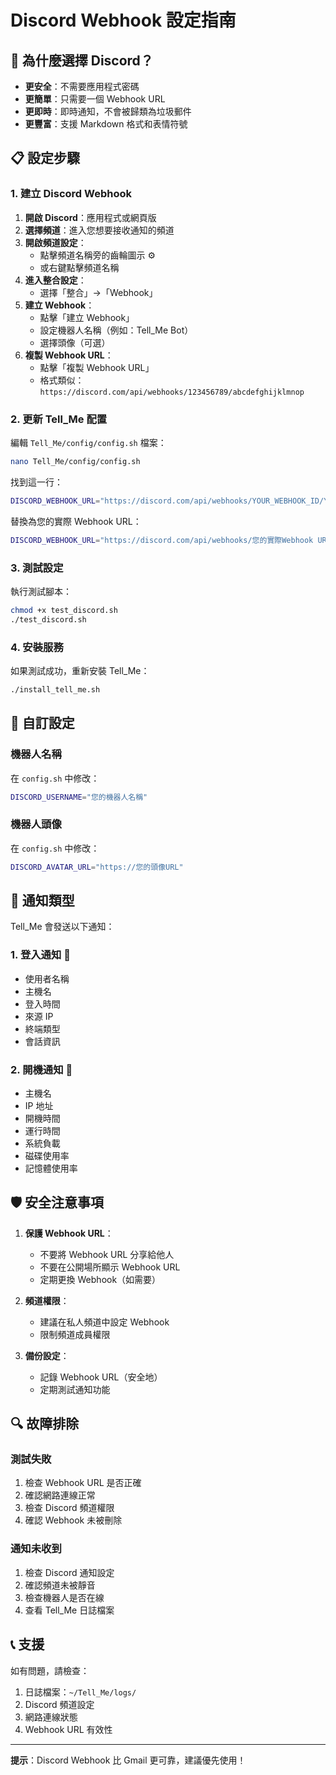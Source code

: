 # Discord Webhook 設定指南

## 🎯 為什麼選擇 Discord？

- **更安全**：不需要應用程式密碼
- **更簡單**：只需要一個 Webhook URL
- **更即時**：即時通知，不會被歸類為垃圾郵件
- **更豐富**：支援 Markdown 格式和表情符號

## 📋 設定步驟

### 1. 建立 Discord Webhook

1. **開啟 Discord**：應用程式或網頁版
2. **選擇頻道**：進入您想要接收通知的頻道
3. **開啟頻道設定**：
   - 點擊頻道名稱旁的齒輪圖示 ⚙️
   - 或右鍵點擊頻道名稱
4. **進入整合設定**：
   - 選擇「整合」→「Webhook」
5. **建立 Webhook**：
   - 點擊「建立 Webhook」
   - 設定機器人名稱（例如：Tell_Me Bot）
   - 選擇頭像（可選）
6. **複製 Webhook URL**：
   - 點擊「複製 Webhook URL」
   - 格式類似：`https://discord.com/api/webhooks/123456789/abcdefghijklmnop`

### 2. 更新 Tell_Me 配置

編輯 `Tell_Me/config/config.sh` 檔案：

```bash
nano Tell_Me/config/config.sh
```

找到這一行：
```bash
DISCORD_WEBHOOK_URL="https://discord.com/api/webhooks/YOUR_WEBHOOK_ID/YOUR_WEBHOOK_TOKEN"
```

替換為您的實際 Webhook URL：
```bash
DISCORD_WEBHOOK_URL="https://discord.com/api/webhooks/您的實際Webhook URL"
```

### 3. 測試設定

執行測試腳本：
```bash
chmod +x test_discord.sh
./test_discord.sh
```

### 4. 安裝服務

如果測試成功，重新安裝 Tell_Me：
```bash
./install_tell_me.sh
```

## 🔧 自訂設定

### 機器人名稱
在 `config.sh` 中修改：
```bash
DISCORD_USERNAME="您的機器人名稱"
```

### 機器人頭像
在 `config.sh` 中修改：
```bash
DISCORD_AVATAR_URL="https://您的頭像URL"
```

## 📱 通知類型

Tell_Me 會發送以下通知：

### 1. 登入通知 🔐
- 使用者名稱
- 主機名
- 登入時間
- 來源 IP
- 終端類型
- 會話資訊

### 2. 開機通知 🚀
- 主機名
- IP 地址
- 開機時間
- 運行時間
- 系統負載
- 磁碟使用率
- 記憶體使用率

## 🛡️ 安全注意事項

1. **保護 Webhook URL**：
   - 不要將 Webhook URL 分享給他人
   - 不要在公開場所顯示 Webhook URL
   - 定期更換 Webhook（如需要）

2. **頻道權限**：
   - 建議在私人頻道中設定 Webhook
   - 限制頻道成員權限

3. **備份設定**：
   - 記錄 Webhook URL（安全地）
   - 定期測試通知功能

## 🔍 故障排除

### 測試失敗
1. 檢查 Webhook URL 是否正確
2. 確認網路連線正常
3. 檢查 Discord 頻道權限
4. 確認 Webhook 未被刪除

### 通知未收到
1. 檢查 Discord 通知設定
2. 確認頻道未被靜音
3. 檢查機器人是否在線
4. 查看 Tell_Me 日誌檔案

## 📞 支援

如有問題，請檢查：
1. 日誌檔案：`~/Tell_Me/logs/`
2. Discord 頻道設定
3. 網路連線狀態
4. Webhook URL 有效性

---

**提示**：Discord Webhook 比 Gmail 更可靠，建議優先使用！
